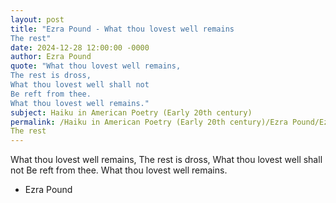 ```yaml
---
layout: post
title: "Ezra Pound - What thou lovest well remains
The rest"
date: 2024-12-28 12:00:00 -0000
author: Ezra Pound
quote: "What thou lovest well remains,
The rest is dross,
What thou lovest well shall not
Be reft from thee.
What thou lovest well remains."
subject: Haiku in American Poetry (Early 20th century)
permalink: /Haiku in American Poetry (Early 20th century)/Ezra Pound/Ezra Pound - What thou lovest well remains
The rest
---
```


What thou lovest well remains,
The rest is dross,
What thou lovest well shall not
Be reft from thee.
What thou lovest well remains.

- Ezra Pound
